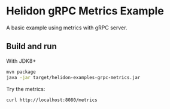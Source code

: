 # Helidon gRPC Metrics Example

A basic example using metrics with gRPC server.

## Build and run

With JDK8+
```bash
mvn package
java -jar target/helidon-examples-grpc-metrics.jar
```

Try the metrics:
```bash
curl http://localhost:8080/metrics
```